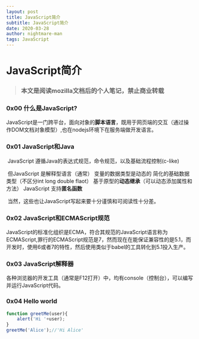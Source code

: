 ```yaml
---
layout: post
title: JavaScript简介
subtitle: JavaScript简介
date: 2020-03-28
author: nightmare-man
tags: JavaScript
---
```

# 					JavaScript简介

> ### 本文是阅读mozilla文档后的个人笔记，禁止商业转载

### 0x00 什么是JavaScript?

​		JavaScript是一门跨平台，面向对象的**脚本语言**，既用于网页端的交互（通过操作DOM文档对象模型）,也在nodejs环境下在服务端做开发语言。

### 0x01 JavaScript和Java

​		JavaScript 遵循Java的表达式规范，命令规范，以及基础流程控制(c-like)

​		但JavaScript 是解释型语言（通常）  变量的数据类型是动态的 简化的基础数据类型（不区分int long double flaot） 基于原型的**动态继承**（可以动态添加属性和方法） JavaScript 支持**匿名函数**

​		当然，这些也让JavaScript写起来要十分谨慎和可阅读性十分差。

### 0x02 JavaScript和ECMAScript规范

​		JavaScript的标准化组织是ECMA，符合其规范的JavaScript语言称为ECMAScript,罪行的ECMAScript规范是7，然而现在在能保证兼容性的是5.1，而开发时，使用6或者7的特性，然后使用类似于babel的工具转化到5.1投入生产。

### 0x03 JavaScript解释器

​		各种浏览器的开发工具（通常是F12打开）中，均有console（控制台），可以编写并运行JavaScript代码。

### 0x04 Hello world

```javascript
function greetMe(user){
    alert('Hi '+user);
}
greetMe('Alice');//'Hi Alice'
```

